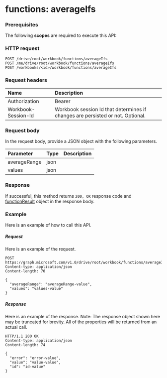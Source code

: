 # functions: averageIfs


### Prerequisites
The following **scopes** are required to execute this API: 
### HTTP request
<!-- { "blockType": "ignored" } -->
```http
POST /drive/root/workbook/functions/averageIfs
POST /me/drive/root/workbook/functions/averageIfs
POST /workbooks/<id>/workbook/functions/averageIfs

```
### Request headers
| Name       | Description|
|:---------------|:----------|
| Authorization  | Bearer <code>|
| Workbook-Session-Id  | Workbook session Id that determines if changes are persisted or not. Optional.|

### Request body
In the request body, provide a JSON object with the following parameters.

| Parameter	   | Type	|Description|
|:---------------|:--------|:----------|
|averageRange|json||
|values|json||

### Response
If successful, this method returns `200, OK` response code and [functionResult](../resources/functionresult.md) object in the response body.

### Example
Here is an example of how to call this API.
##### Request
Here is an example of the request.
<!-- {
  "blockType": "request",
  "name": "functions_averageifs"
}-->
```http
POST https://graph.microsoft.com/v1.0/drive/root/workbook/functions/averageIfs
Content-type: application/json
Content-length: 70

{
  "averageRange": "averageRange-value",
  "values": "values-value"
}
```

##### Response
Here is an example of the response. Note: The response object shown here may be truncated for brevity. All of the properties will be returned from an actual call.
<!-- {
  "blockType": "response",
  "truncated": true,
  "@odata.type": "microsoft.graph.functionResult"
} -->
```http
HTTP/1.1 200 OK
Content-type: application/json
Content-length: 74

{
  "error": "error-value",
  "value": "value-value",
  "id": "id-value"
}
```

<!-- uuid: 8fcb5dbc-d5aa-4681-8e31-b001d5168d79
2015-10-25 14:57:30 UTC -->
<!-- {
  "type": "#page.annotation",
  "description": "functions: averageIfs",
  "keywords": "",
  "section": "documentation",
  "tocPath": ""
}-->